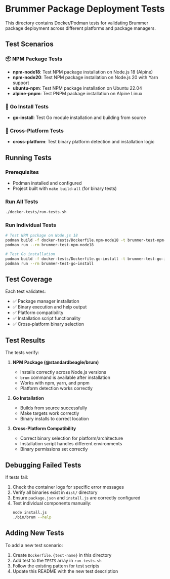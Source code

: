 # Brummer Package Deployment Tests

This directory contains Docker/Podman tests for validating Brummer package deployment across different platforms and package managers.

## Test Scenarios

### 📦 NPM Package Tests
- **npm-node18**: Test NPM package installation on Node.js 18 (Alpine)
- **npm-node20**: Test NPM package installation on Node.js 20 with Yarn support
- **ubuntu-npm**: Test NPM package installation on Ubuntu 22.04
- **alpine-pnpm**: Test PNPM package installation on Alpine Linux

### 🐹 Go Install Tests  
- **go-install**: Test Go module installation and building from source

### 🔄 Cross-Platform Tests
- **cross-platform**: Test binary platform detection and installation logic

## Running Tests

### Prerequisites
- Podman installed and configured
- Project built with `make build-all` (for binary tests)

### Run All Tests
```bash
./docker-tests/run-tests.sh
```

### Run Individual Tests
```bash
# Test NPM package on Node.js 18
podman build -f docker-tests/Dockerfile.npm-node18 -t brummer-test-npm-node18 .
podman run --rm brummer-test-npm-node18

# Test Go installation
podman build -f docker-tests/Dockerfile.go-install -t brummer-test-go-install .
podman run --rm brummer-test-go-install
```

## Test Coverage

Each test validates:
- ✅ Package manager installation
- ✅ Binary execution and help output
- ✅ Platform compatibility
- ✅ Installation script functionality
- ✅ Cross-platform binary selection

## Test Results

The tests verify:
1. **NPM Package (@standardbeagle/brum)**
   - Installs correctly across Node.js versions
   - `brum` command is available after installation
   - Works with npm, yarn, and pnpm
   - Platform detection works correctly

2. **Go Installation**
   - Builds from source successfully
   - Make targets work correctly
   - Binary installs to correct location

3. **Cross-Platform Compatibility**
   - Correct binary selection for platform/architecture
   - Installation script handles different environments
   - Binary permissions set correctly

## Debugging Failed Tests

If tests fail:
1. Check the container logs for specific error messages
2. Verify all binaries exist in `dist/` directory
3. Ensure `package.json` and `install.js` are correctly configured
4. Test individual components manually:
   ```bash
   node install.js
   ./bin/brum --help
   ```

## Adding New Tests

To add a new test scenario:
1. Create `Dockerfile.{test-name}` in this directory
2. Add test to the `TESTS` array in `run-tests.sh`
3. Follow the existing pattern for test scripts
4. Update this README with the new test description